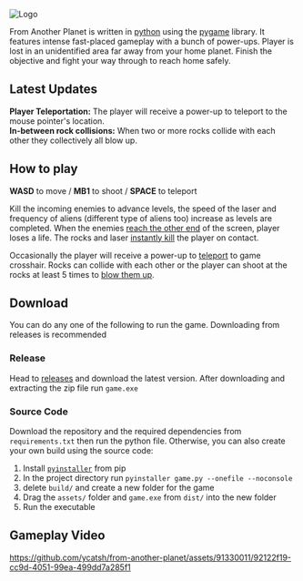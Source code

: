 ![Logo](https://github.com/ycatsh/from-another-planet/assets/91330011/0fcb91c0-8da0-461f-bd50-641e76b9211c) 

From Another Planet is written in [python](https://www.python.org/) using the [pygame](https://www.pygame.org/news) library. It features intense fast-placed gameplay with a bunch of power-ups. Player is lost in an unidentified area far away from your home planet. Finish the objective and fight your way through to reach home safely.

## Latest Updates
**Player Teleportation:** The player will receive a power-up to teleport to the mouse pointer's location.  
**In-between rock collisions:** When two or more rocks collide with each other they collectively all blow up.

## How to play 
**WASD** to move / **MB1** to shoot / **SPACE** to teleport 

Kill the incoming enemies to advance levels, the speed of the laser and frequency of aliens (different type of aliens too) increase as levels are completed. When the enemies [reach the other end](https://www.youtube.com/watch?v=n_L3mn7uweg) of the screen, player loses a life. The rocks and laser [instantly kill](https://www.youtube.com/watch?v=n_L3mn7uweg&t=1m17s) the player on contact.    

Occasionally the player will receive a power-up to [teleport](https://www.youtube.com/watch?v=n_L3mn7uweg&t=18) to game crosshair. Rocks can collide with each other or the player can shoot at the rocks at least 5 times to [blow them up](https://www.youtube.com/watch?v=n_L3mn7uweg&t=54).


## Download
You can do any one of the following to run the game. Downloading from releases is recommended 

### Release
Head to [releases](https://github.com/ycatsh/from-another-planet/releases) and download the latest version. After downloading and extracting the zip file run `game.exe`

### Source Code 
Download the repository and the required dependencies from `requirements.txt` then run the python file. Otherwise, you can also create your own build using the source code:
1. Install [`pyinstaller`](https://pypi.org/project/pyinstaller/) from pip 
2. In the project directory run `pyinstaller game.py --onefile --noconsole`
3. delete `build/` and create a new folder for the game
4. Drag the `assets/` folder and `game.exe` from `dist/` into the new folder 
5. Run the executable  
  
  
## Gameplay Video
https://github.com/ycatsh/from-another-planet/assets/91330011/92122f19-cc9d-4051-99ea-499dd7a285f1
